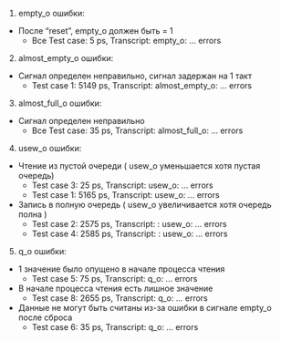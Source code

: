 1) empty_o ошибки:
- После “reset”, empty_o должен быть = 1
  + Все Test case:  5 ps, Transcript: empty_o: ... errors

2) almost_empty_o ошибки:
- Сигнал определен неправильно, сигнал задержан на 1 такт
  + Test case 1: 5149 ps, Transcript: almost_empty_o: ... errors

3) almost_full_o ошибки:
- Сигнал определен неправильно
  + Все Test case: 35 ps, Transcript: almost_full_o: ... errors

4) usew_o ошибки:
- Чтение из пустой очереди ( usew_o уменьшается хотя пустая очередь)
  + Test case 3: 25 ps, Transcript: usew_o: ... errors
  + Test case 1: 5165 ps, Transcript: usew_o: ... errors
- Запись в полную очередь ( usew_o увеличивается хотя очередь полна )
  + Test case 2: 2575 ps, Transcript: : usew_o: ... errors
  + Test case 4: 2585 ps, Transcript: : usew_o: ... errors

5) q_o ошибки:
- 1 значение было опущено в начале процесса чтения
  + Test case 5: 75 ps, Transcript: q_o: ... errors
- В начале процесса чтения есть лишное значение
  + Test case 8: 2655 ps, Transcript: q_o: ... errors
- Данные не могут быть считаны из-за ошибки в сигнале empty_o после сброса
  + Test case 6: 35 ps, Transcript: q_o: ... errors